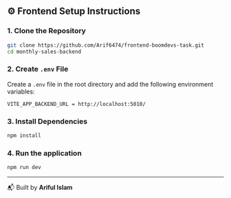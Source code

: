 

## ⚙️ Frontend Setup Instructions

### 1. Clone the Repository

```bash
git clone https://github.com/Arif6474/frontend-boomdevs-task.git
cd monthly-sales-backend
```

### 2. Create `.env` File

Create a `.env` file in the root directory and add the following environment variables:

```env
VITE_APP_BACKEND_URL = http://localhost:5010/
```


### 3. Install Dependencies

```bash
npm install
```

### 4. Run the application

```bash
npm run dev
```

---

📬 Built by **Ariful Islam**